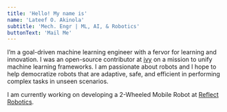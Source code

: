 ```yaml
---
title: 'Hello! My name is'
name: 'Lateef O. Akinola'
subtitle: 'Mech. Engr | ML, AI, & Robotics'
buttonText: 'Mail Me'
---
```

I’m a goal-driven machine learning engineer with a fervor for learning and innovation. I was an open-source contributor at [ivy](https://unify.ai/) on a mission to unify machine learning frameworks. I am passionate about robots and I hope to help democratize robots that are adaptive, safe, and efficient in performing complex tasks in unseen scenarios.

I am currently working on developing a 2-Wheeled Mobile Robot at [Reflect Robotics]().